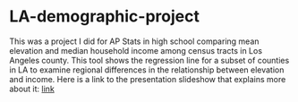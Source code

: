 # LA-demographic-project
This was a project I did for AP Stats in high school comparing mean elevation and median household income among census tracts in Los Angeles county. 
This tool shows the regression line for a subset of counties in LA to examine regional differences in the relationship between elevation and income. 
Here is a link to the presentation slideshow that explains more about it: [link]([url](https://docs.google.com/presentation/d/1P8tJc4N6cHxnem90kYHgeFGcuSp15aZY8Gl5ClMGCMM/edit#slide=id.p)https://docs.google.com/presentation/d/1P8tJc4N6cHxnem90kYHgeFGcuSp15aZY8Gl5ClMGCMM/edit#slide=id.p)
